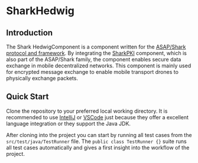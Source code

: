 # SharkHedwig

## Introduction
The Shark HedwigComponent is a component written for the [ASAP/Shark protocol and framework](https://github.com/SharedKnowledge/ASAPJava). 
By integrating the [SharkPKI](https://github.com/SharedKnowledge/SharkPKI.git) component, which is also part of the ASAP/Shark 
family, the component enables secure data exchange in mobile decentralized networks. This component is mainly 
used for encrypted message exchange to enable mobile transport drones to physically exchange packets.

## Quick Start
Clone the repository to your preferred local working directory. It is recommended to use [IntelliJ](https://www.jetbrains.com/idea/?var=1) 
or [VSCode](https://code.visualstudio.com) just because they offer a excellent language integration or they support the Java JDK.

After cloning into the project you can start by running all test cases from the ```src/test/java/TestRunner``` file.
The ```public class TestRunner {}``` suite runs all test cases automatically and gives a first insight into the workflow 
of the project.



